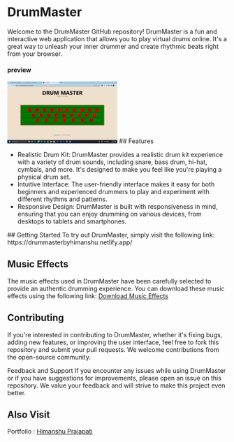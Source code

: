 # DrumMaster
Welcome to the DrumMaster GitHub repository! DrumMaster is a fun and interactive web application that allows you to play virtual drums online. It's a great way to unleash your inner drummer and create rhythmic beats right from your browser.

#### preview 
<img src="/examples/drummaster.jpg" alt="Drum Mater" width="50%">
## Features
<ul>
  <li>
Realistic Drum Kit: DrumMaster provides a realistic drum kit experience with a variety of drum sounds, including snare, bass drum, hi-hat, cymbals, and more. It's designed to make you feel like you're playing a physical drum set.
</li>
  <li>
Intuitive Interface: The user-friendly interface makes it easy for both beginners and experienced drummers to play and experiment with different rhythms and patterns.
</li>
  <li>
Responsive Design: DrumMaster is built with responsiveness in mind, ensuring that you can enjoy drumming on various devices, from desktops to tablets and smartphones.
</li>
</ul>
## Getting Started
To try out DrumMaster, simply visit the following link: https://drummasterbyhimanshu.netlify.app/

## Music Effects
The music effects used in DrumMaster have been carefully selected to provide an authentic drumming experience. You can download these music effects using the following link: <a href="https://drive.google.com/drive/folders/1sMKjYG_R8bZU-pEqEynnZNWAJaqH_Ahu">Download Music Effects</a>

## Contributing
If you're interested in contributing to DrumMaster, whether it's fixing bugs, adding new features, or improving the user interface, feel free to fork this repository and submit your pull requests. We welcome contributions from the open-source community.

Feedback and Support
If you encounter any issues while using DrumMaster or if you have suggestions for improvements, please open an issue on this repository. We value your feedback and will strive to make this project even better.


## Also Visit 

Portfolio : <a href="https://connectit000.000webhostapp.com/himanshu/">Himanshu Prajapati</a>
